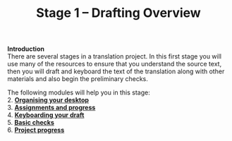 ﻿---
title: Stage 1 – Drafting Overview
---
**Introduction**  
There are several stages in a translation project. In this first stage you will use many of the resources to ensure that you understand the source text, then you will draft and keyboard the text of the translation along with other materials and also begin the preliminary checks.

The following modules will help you in this stage:  
2. [**Organising your desktop**](2.OD.md)  
3. [**Assignments and progress**](3.PP1.md)   
4. [**Keyboarding your draft**](4.KD.md)  
5. [**Basic checks**](5.BC1.md)  
6. [**Project progress**](6.PP2.md)  
